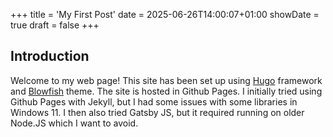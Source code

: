 +++
title = 'My First Post'
date = 2025-06-26T14:00:07+01:00
showDate = true
draft = false
+++
## Introduction
Welcome to my web page! This site has been set up using [Hugo](https://gohugo.io/) framework and [Blowfish](https://blowfish.page/) theme. The site is hosted in Github Pages. I initially tried using Github Pages with Jekyll, but I had some issues with some libraries in Windows 11. I then also tried Gatsby JS, but it required running on older Node.JS which I want to avoid.
